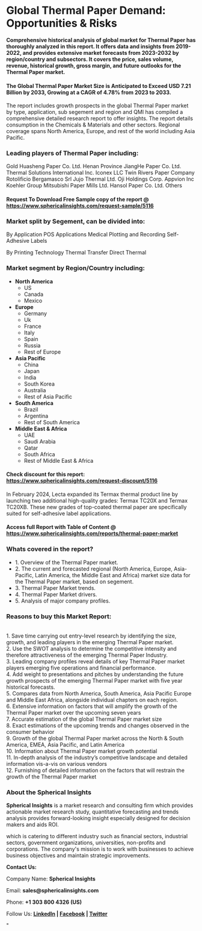 <h1><strong>Global Thermal Paper Demand: Opportunities &amp; Risks</strong></h1>
<p><strong>Comprehensive historical analysis of global market for Thermal Paper has thoroughly analyzed in this report. It offers data and insights from 2019-2022, and provides extensive market forecasts from 2023-2032 by region/country and subsectors. It covers the price, sales volume, revenue, historical growth, gross margin, and future outlooks for the Thermal Paper market.</strong></p>
<h4><strong>The Global Thermal Paper Market Size is Anticipated to Exceed USD 7.21 Billion by 2033, Growing at a CAGR of 4.78% from 2023 to 2033.</strong></h4>
<p>The report includes growth prospects in the global Thermal Paper market by type, application, sub segement and region and QMI has compiled a comprehensive detailed research report to offer insights. The report details consumption in the Chemicals &amp; Materials and other sectors. Regional coverage spans North America, Europe, and rest of the world including Asia Pacific.</p>
<h3><strong>Leading players of Thermal Paper including:</strong></h3>
<p>Gold Huasheng Paper Co. Ltd. Henan Province JiangHe Paper Co. Ltd. Thermal Solutions International Inc. Iconex LLC Twin Rivers Paper Company Rotolificio Bergamasco Srl Jujo Thermal Ltd. Oji Holdings Corp. Appvion Inc Koehler Group Mitsubishi Paper Mills Ltd. Hansol Paper Co. Ltd. Others</p>
<h4>Request To Download Free Sample copy of the report @ <a href="https://www.sphericalinsights.com/request-sample/5116">https://www.sphericalinsights.com/request-sample/5116</a></h4>
<h3><strong>Market split by Segement, can be divided into:</strong></h3>
<p>By Application POS Applications Medical Plotting and Recording Self-Adhesive Labels</p>
<p>By Printing Technology Thermal Transfer Direct Thermal</p>
<h3><strong>Market segment by Region/Country including:</strong></h3>
<ul>
<li><strong>North America</strong>
<ul>
<li>US</li>
<li>Canada</li>
<li>Mexico</li>
</ul>
</li>
<li><strong>Europe</strong>
<ul>
<li>Germany</li>
<li>Uk</li>
<li>France</li>
<li>Italy</li>
<li>Spain</li>
<li>Russia</li>
<li>Rest of Europe</li>
</ul>
</li>
<li><strong>Asia Pacific</strong>
<ul>
<li>China</li>
<li>Japan</li>
<li>India</li>
<li>South Korea</li>
<li>Australia</li>
<li>Rest of Asia Pacific</li>
</ul>
</li>
<li><strong>South America</strong>
<ul>
<li>Brazil</li>
<li>Argentina</li>
<li>Rest of South America</li>
</ul>
</li>
<li><strong>Middle East &amp; Africa</strong>
<ul>
<li>UAE</li>
<li>Saudi Arabia</li>
<li>Qatar</li>
<li>South Africa</li>
<li>Rest of Middle East &amp; Africa</li>
</ul>
</li>
</ul>
<h4>Check discount for this report: <a href="https://www.sphericalinsights.com/request-discount/5116">https://www.sphericalinsights.com/request-discount/5116</a></h4>
<p>In February 2024, Lecta expanded its Termax thermal product line by launching two additional high-quality grades: Termax TC20X and Termax TC20XB. These new grades of top-coated thermal paper are specifically suited for self-adhesive label applications.</p>
<h4>Access full Report with Table of Content @ <a href="https://www.sphericalinsights.com/reports/thermal-paper-market" target="_blank">https://www.sphericalinsights.com/reports/thermal-paper-market</a></h4>
<h3><strong>Whats covered in the report?</strong></h3>
<ul>
<li>1. Overview of the Thermal Paper market.</li>
<li>2. The current and forecasted regional (North America, Europe, Asia-Pacific, Latin America, the Middle East and Africa) market size data for the Thermal Paper market, based on segement.</li>
<li>3. Thermal Paper Market trends.</li>
<li>4. Thermal Paper Market drivers.</li>
<li>5. Analysis of major company profiles.</li>
</ul>
<h3><strong>Reasons to buy this Market Report:</strong></h3>
<p><br /> 1. Save time carrying out entry-level research by identifying the size, growth, and leading players in the emerging Thermal Paper market.<br /> 2. Use the SWOT analysis to determine the competitive intensity and therefore attractiveness of the emerging Thermal Paper Industry.<br /> 3. Leading company profiles reveal details of key Thermal Paper market players emerging five operations and financial performance.<br /> 4. Add weight to presentations and pitches by understanding the future growth prospects of the emerging Thermal Paper market with five year historical forecasts.<br /> 5. Compares data from North America, South America, Asia Pacific Europe and Middle East Africa, alongside individual chapters on each region.<br /> 6. Extensive information on factors that will amplify the growth of the Thermal Paper market over the upcoming seven years<br /> 7. Accurate estimation of the global Thermal Paper market size <br /> 8. Exact estimations of the upcoming trends and changes observed in the consumer behavior <br /> 9. Growth of the global Thermal Paper market across the North &amp; South America, EMEA, Asia Pacific, and Latin America<br /> 10. Information about Thermal Paper market growth potential<br /> 11. In-depth analysis of the industry&rsquo;s competitive landscape and detailed information vis-a-vis on various vendors<br /> 12. Furnishing of detailed information on the factors that will restrain the growth of the Thermal Paper market</p>
<h3><strong>About the Spherical Insights</strong></h3>
<p><strong>Spherical Insights</strong> is a market research and consulting firm which provides actionable market research study, quantitative forecasting and trends analysis provides forward-looking insight especially designed for decision makers and aids ROI.</p>
<p>which is catering to different industry such as financial sectors, industrial sectors, government organizations, universities, non-profits and corporations. The company's mission is to work with businesses to achieve business objectives and maintain strategic improvements.</p>
<p><strong>Contact Us:</strong></p>
<p>Company Name: <strong>Spherical Insights</strong></p>
<p>Email: <strong>sales@sphericalinsights.com</strong></p>
<p>Phone: <strong>+1 303 800 4326 (US)</strong></p>
<p>Follow Us: <strong><a href="https://www.linkedin.com/company/spherical-insight/"><u>LinkedIn</u></a> | <a href="https://www.facebook.com/sphericalinsights22"><u>Facebook</u></a> | <a href="https://twitter.com/SInsights_US"><u>Twitter</u></a></strong></p>
<p>"</p>
